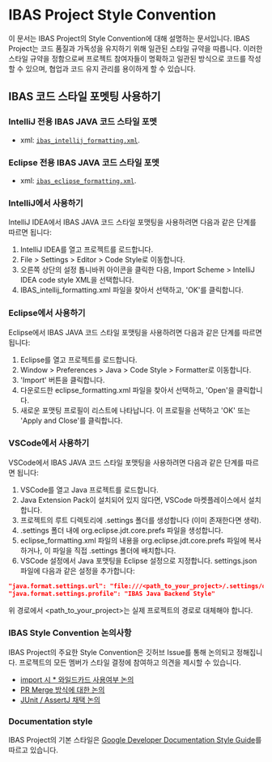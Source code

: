 
# IBAS Project Style Convention

이 문서는 IBAS Project의 Style Convention에 대해 설명하는 문서입니다. IBAS Project는 코드 품질과 가독성을 유지하기 위해 일관된 스타일 규약을 따릅니다. 이러한 스타일 규약을 정함으로써 프로젝트 참여자들이 명확하고 일관된 방식으로 코드를 작성할 수 있으며, 협업과 코드 유지 관리를 용이하게 할 수 있습니다.

## IBAS 코드 스타일 포멧팅 사용하기

### IntelliJ 전용 IBAS JAVA 코드 스타일 포멧

- xml: [`ibas_intellij_formatting.xml`](
  /docs/back-end/ibas_intellij_formatting.xml).

### Eclipse 전용 IBAS  JAVA 코드 스타일 포멧

- xml: [`ibas_eclipse_formatting.xml`](
  /docs/back-end/ibas_eclipse_formatting.xml).

### IntelliJ에서 사용하기

IntelliJ IDEA에서 IBAS JAVA 코드 스타일 포맷팅을 사용하려면 다음과 같은 단계를 따르면 됩니다:

1. IntelliJ IDEA를 열고 프로젝트를 로드합니다.
2. File > Settings > Editor > Code Style로 이동합니다.
3. 오른쪽 상단의 설정 톱니바퀴 아이콘을 클릭한 다음, Import Scheme > IntelliJ IDEA code style XML을 선택합니다.
4. IBAS_intellij_formatting.xml 파일을 찾아서 선택하고, 'OK'를 클릭합니다.

### Eclipse에서 사용하기

Eclipse에서 IBAS JAVA 코드 스타일 포맷팅을 사용하려면 다음과 같은 단계를 따르면 됩니다:

1. Eclipse를 열고 프로젝트를 로드합니다.
2. Window > Preferences > Java > Code Style > Formatter로 이동합니다.
3. 'Import' 버튼을 클릭합니다.
4. 다운로드한 eclipse_formatting.xml 파일을 찾아서 선택하고, 'Open'을 클릭합니다.
5. 새로운 포맷팅 프로필이 리스트에 나타납니다. 이 프로필을 선택하고 'OK' 또는 'Apply and Close'를 클릭합니다.

### VSCode에서 사용하기

VSCode에서 IBAS JAVA 코드 스타일 포맷팅을 사용하려면 다음과 같은 단계를 따르면 됩니다:

1. VSCode를 열고 Java 프로젝트를 로드합니다.
2. Java Extension Pack이 설치되어 있지 않다면, VSCode 마켓플레이스에서 설치합니다.
3. 프로젝트의 루트 디렉토리에 .settings 폴더를 생성합니다 (이미 존재한다면 생략).
4. .settings 폴더 내에 org.eclipse.jdt.core.prefs 파일을 생성합니다.
5. eclipse_formatting.xml 파일의 내용을 org.eclipse.jdt.core.prefs 파일에 복사하거나, 이 파일을 직접 .settings 폴더에 배치합니다.
6. VSCode 설정에서 Java 포맷팅을 Eclipse 설정으로 지정합니다. settings.json 파일에 다음과 같은 설정을 추가합니다:

```json
"java.format.settings.url": "file:///<path_to_your_project>/.settings/org.eclipse.jdt.core.prefs",
"java.format.settings.profile": "IBAS Java Backend Style"
```

위 경로에서 <path_to_your_project>는 실제 프로젝트의 경로로 대체해야 합니다.

### IBAS Style Convention 논의사항

IBAS Project의 주요한 Style Convention은 깃허브 Issue를 통해 논의되고 정해집니다. 프로젝트의 모든 멤버가 스타일 결정에 참여하고 의견을 제시할 수 있습니다.

- [import 시 * 와일드카드 사용여부 논의](https://github.com/InhaBas/Inhabas.com-api/issues/187)
- [PR Merge 방식에 대한 논의](https://github.com/InhaBas/Inhabas.com-api/issues/188)
- [JUnit / AssertJ 채택 논의](https://github.com/InhaBas/Inhabas.com-api/issues/165)

### Documentation style

IBAS Project의 기본 스타일은 [Google Developer Documentation Style Guide](https://developers.google.com/style)를 따르고 있습니다.
